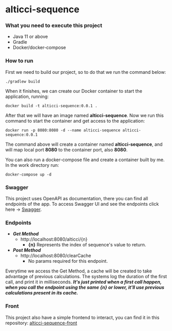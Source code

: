 # alticci-sequence

### What you need to execute this project
* Java 11 or above
* Gradle
* Docker/docker-compose

### How to run

First we need to build our project, so to do that we run the command below:
```
./gradlew build
```
When it finishes, we can create our Docker container to start the application, running:

```
docker build -t alticci-sequence:0.0.1 .
```
After that we will have an image named **alticci-sequence**. Now we run this command to start the container and get access to the application:
```
docker run -p 8080:8080 -d --name alticci-sequence alticci-sequence:0.0.1
```
The command above will create a container named **alticci-sequence**, and will map local port **8080** to the container port, also **8080**.

You can also run a docker-compose file and create a container built by me. In the work directory run:
```
docker-compose up -d
```
### Swagger

This project uses OpenAPI as documentation, there you can find all endpoints of the app.
To access Swagger UI and see the endpoints click here -> [Swagger](http://localhost:8080/swagger-ui/index.html#/).

### Endpoints

* ***Get Method***
  * http://localhost:8080/alticci/{n}
    * **{n}** Represents the index of sequence's value to return.
* ***Post Method***
  * http://localhost:8080/clearCache
    * No params required for this endpoint.

Everytime we access the Get Method, a cache will be created to take advantage of previous calculations.
The systems log the duration of the first call, and print it in milliseconds. 
***It's just printed when a first call happen, when you call the endpoint using the same {n} or lower, it'll use previous calculations present in its cache.***

### Front

This project also have a simple frontend to interact, you can find it in this repository: [alticci-sequence-front](https://github.com/kelvosk/alticci-sequence-front)


